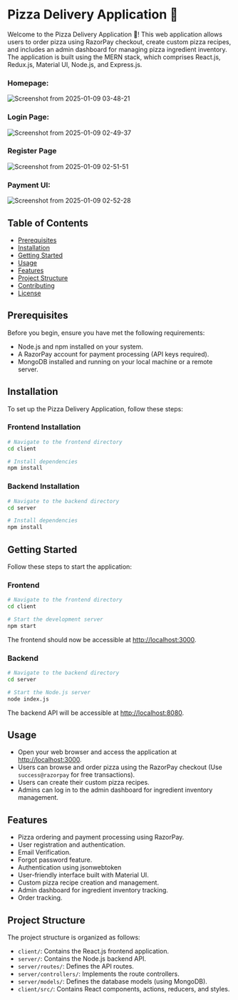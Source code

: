 # Pizza Delivery Application 🍕

Welcome to the Pizza Delivery Application 🍕! This web application allows users to order pizza using RazorPay checkout, create custom pizza recipes, and includes an admin dashboard for managing pizza ingredient inventory. The application is built using the MERN stack, which comprises React.js, Redux.js, Material UI, Node.js, and Express.js.

### Homepage:
![Screenshot from 2025-01-09 03-48-21](https://github.com/user-attachments/assets/4f429de2-241b-4d16-afeb-9f5550f14330)

### Login Page:
![Screenshot from 2025-01-09 02-49-37](https://github.com/user-attachments/assets/5a85b805-2d95-40b4-a20a-0fb84925b283)

### Register Page
![Screenshot from 2025-01-09 02-51-51](https://github.com/user-attachments/assets/f57dd785-8719-4fba-8d36-c262717bef45)

### Payment UI:
![Screenshot from 2025-01-09 02-52-28](https://github.com/user-attachments/assets/24c1881e-72f8-4a6f-8826-d657b41937bb)


## Table of Contents
- [Prerequisites](#prerequisites)
- [Installation](#installation)
- [Getting Started](#getting-started)
- [Usage](#usage)
- [Features](#features)
- [Project Structure](#project-structure)
- [Contributing](#contributing)
- [License](#license)

## Prerequisites

Before you begin, ensure you have met the following requirements:

- Node.js and npm installed on your system.
- A RazorPay account for payment processing (API keys required).
- MongoDB installed and running on your local machine or a remote server.

## Installation

To set up the Pizza Delivery Application, follow these steps:

### Frontend Installation

```bash
# Navigate to the frontend directory
cd client

# Install dependencies
npm install
```

### Backend Installation

```bash
# Navigate to the backend directory
cd server

# Install dependencies
npm install
```

## Getting Started

Follow these steps to start the application:

### Frontend

```bash
# Navigate to the frontend directory
cd client

# Start the development server
npm start
```

The frontend should now be accessible at [http://localhost:3000](http://localhost:3000).

### Backend

```bash
# Navigate to the backend directory
cd server

# Start the Node.js server
node index.js
```

The backend API will be accessible at [http://localhost:8080](http://localhost:8080).

## Usage

- Open your web browser and access the application at [http://localhost:3000](http://localhost:3000).
- Users can browse and order pizza using the RazorPay checkout (Use `success@razorpay` for free transactions).
- Users can create their custom pizza recipes.
- Admins can log in to the admin dashboard for ingredient inventory management.

## Features

- Pizza ordering and payment processing using RazorPay.
- User registration and authentication.
- Email Verification.
- Forgot password feature.
- Authentication using jsonwebtoken
- User-friendly interface built with Material UI.
- Custom pizza recipe creation and management.
- Admin dashboard for ingredient inventory tracking.
- Order tracking.

## Project Structure

The project structure is organized as follows:

- `client/`: Contains the React.js frontend application.
- `server/`: Contains the Node.js backend API.
- `server/routes/`: Defines the API routes.
- `server/controllers/`: Implements the route controllers.
- `server/models/`: Defines the database models (using MongoDB).
- `client/src/`: Contains React components, actions, reducers, and styles.
